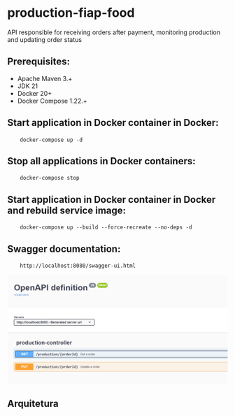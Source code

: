 # production-fiap-food

API responsible for receiving orders after payment,
monitoring production and updating order status

## Prerequisites:
- Apache Maven 3.+
- JDK 21
- Docker 20+
- Docker Compose 1.22.+

## Start application in Docker container in Docker:
```
    docker-compose up -d
```

## Stop all applications in Docker containers:
```
    docker-compose stop
```

## Start application in Docker container in Docker and rebuild service image:
```
    docker-compose up --build --force-recreate --no-deps -d 
```

## Swagger documentation:
```
    http://localhost:8080/swagger-ui.html
```

![swagger.png](images%2Fswagger.png)

## Arquitetura